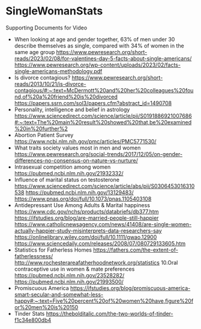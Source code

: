 # SingleWomanStats
Supporting Documents for Video

- When looking at age and gender together, 63% of men under 30 describe themselves as single, compared with 34% of women in the same age group
  https://www.pewresearch.org/short-reads/2023/02/08/for-valentines-day-5-facts-about-single-americans/
  https://www.pewresearch.org/wp-content/uploads/2023/02/facts-single-americans-methodology.pdf
- Is divorce contagious?
  https://www.pewresearch.org/short-reads/2013/10/21/is-divorce-contagious/#:~:text=McDermott%20and%20her%20colleagues%20found,of%20a%20friend%20is%20divorced
  https://papers.ssrn.com/sol3/papers.cfm?abstract_id=1490708
- Personality, intelligence and belief in astrology
  https://www.sciencedirect.com/science/article/pii/S0191886921007686#:~:text=The%20main%20result%20showed%20that,be%20examined%20in%20further%2
- Abortion Patient Survey
  https://www.ncbi.nlm.nih.gov/pmc/articles/PMC5771530/
- What traits society values most in men and women
  https://www.pewresearch.org/social-trends/2017/12/05/on-gender-differences-no-consensus-on-nature-vs-nurture/
- Intrasexual competition among women
  https://pubmed.ncbi.nlm.nih.gov/21932332/
- Influence of marital status on testosterone
  https://www.sciencedirect.com/science/article/abs/pii/S0306453016310538
  https://pubmed.ncbi.nlm.nih.gov/13129483/
  https://www.pnas.org/doi/full/10.1073/pnas.1105403108
- Antidepressant Use Among Adults & Marital happiness
  https://www.cdc.gov/nchs/products/databriefs/db377.htm
  https://ifstudies.org/blog/are-married-people-still-happier
  https://www.catholicnewsagency.com/news/41408/are-single-women-actually-happier-study-misinterprets-data-researchers-say
  https://onlinelibrary.wiley.com/doi/full/10.1111/gwao.12900
  https://www.sciencedaily.com/releases/2008/07/080729133605.htm
- Statistics for Fatherless Homes
  https://fathers.com/the-extent-of-fatherlessness/
  http://www.rochesterareafatherhoodnetwork.org/statistics
10.Oral contraceptive use in women & mate preferences
  https://pubmed.ncbi.nlm.nih.gov/23528282/
  https://pubmed.ncbi.nlm.nih.gov/21993500/
- Promiscuous America
  https://ifstudies.org/blog/promiscuous-america-smart-secular-and-somewhat-less-happy#:~:text=Five%20percent%20of%20women%20have,figure%20for%20men%20is%20150
- Tinder Stats
  https://thebolditalic.com/the-two-worlds-of-tinder-f1c34e800db4
